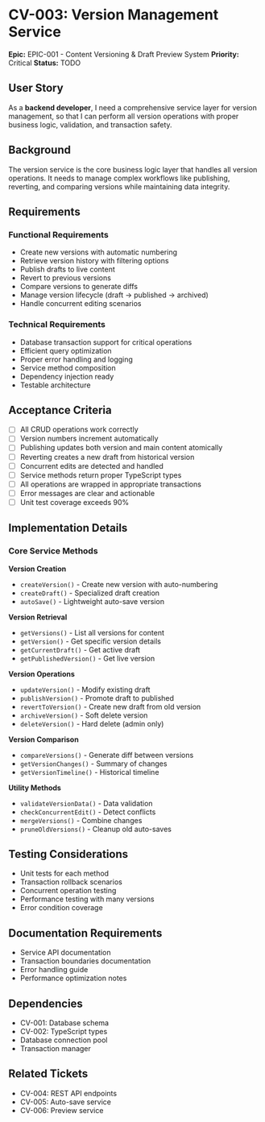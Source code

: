 # CV-003: Version Management Service

**Epic:** EPIC-001 - Content Versioning & Draft Preview System
**Priority:** Critical
**Status:** TODO

## User Story
As a **backend developer**, I need a comprehensive service layer for version management, so that I can perform all version operations with proper business logic, validation, and transaction safety.

## Background
The version service is the core business logic layer that handles all version operations. It needs to manage complex workflows like publishing, reverting, and comparing versions while maintaining data integrity.

## Requirements

### Functional Requirements
- Create new versions with automatic numbering
- Retrieve version history with filtering options
- Publish drafts to live content
- Revert to previous versions
- Compare versions to generate diffs
- Manage version lifecycle (draft → published → archived)
- Handle concurrent editing scenarios

### Technical Requirements
- Database transaction support for critical operations
- Efficient query optimization
- Proper error handling and logging
- Service method composition
- Dependency injection ready
- Testable architecture

## Acceptance Criteria
- [ ] All CRUD operations work correctly
- [ ] Version numbers increment automatically
- [ ] Publishing updates both version and main content atomically
- [ ] Reverting creates a new draft from historical version
- [ ] Concurrent edits are detected and handled
- [ ] Service methods return proper TypeScript types
- [ ] All operations are wrapped in appropriate transactions
- [ ] Error messages are clear and actionable
- [ ] Unit test coverage exceeds 90%

## Implementation Details

### Core Service Methods

**Version Creation**
- `createVersion()` - Create new version with auto-numbering
- `createDraft()` - Specialized draft creation
- `autoSave()` - Lightweight auto-save version

**Version Retrieval**
- `getVersions()` - List all versions for content
- `getVersion()` - Get specific version details
- `getCurrentDraft()` - Get active draft
- `getPublishedVersion()` - Get live version

**Version Operations**
- `updateVersion()` - Modify existing draft
- `publishVersion()` - Promote draft to published
- `revertToVersion()` - Create new draft from old version
- `archiveVersion()` - Soft delete version
- `deleteVersion()` - Hard delete (admin only)

**Version Comparison**
- `compareVersions()` - Generate diff between versions
- `getVersionChanges()` - Summary of changes
- `getVersionTimeline()` - Historical timeline

**Utility Methods**
- `validateVersionData()` - Data validation
- `checkConcurrentEdit()` - Detect conflicts
- `mergeVersions()` - Combine changes
- `pruneOldVersions()` - Cleanup old auto-saves

## Testing Considerations
- Unit tests for each method
- Transaction rollback scenarios
- Concurrent operation testing
- Performance testing with many versions
- Error condition coverage

## Documentation Requirements
- Service API documentation
- Transaction boundaries documentation
- Error handling guide
- Performance optimization notes

## Dependencies
- CV-001: Database schema
- CV-002: TypeScript types
- Database connection pool
- Transaction manager

## Related Tickets
- CV-004: REST API endpoints
- CV-005: Auto-save service
- CV-006: Preview service